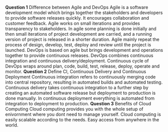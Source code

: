 **Question 1**
Difference between Agile and DevOps 
Agile is a software development model which brings together the stakeholders and developers to provide software releases quickly. It encourages collaboration and customer feedback. Agile works on small iterations and provides transparency to stakeholders. In agile some planning is done initially and then small iterations of project development are carried, and a running version of project is released in a shorter duration. Agile mainly repeat the process of design, develop, test, deploy and review until the project is launched. DevOps is based on agile but brings development and operations together to provide continuous releases. DevOps combines continuous integration and continuous delivery/deployment. Continuous cycle of DevOps wraps around plan, code, build, test, release, deploy, operate and monitor.
**Question 2** 
Define CI, Continuous Delivery and Continuous Deployment 
Continuous integration refers to continuously merging code into central repository, resulting in automated builds and automated testing. Continuous delivery takes continuous integration to a further step by creating an automated software release but deployment to production is done manually. In continuous deployment everything is automated from integration to deployment to production.
**Question 3** 
Benefits of Cloud Computing 
Cloud computing provides you with the whole setup of enivornment where you dont need to manage yourself. Cloud computing is easily scalable according to the needs. Easy access from anywhere in the world.
